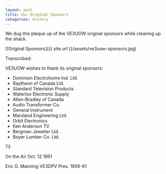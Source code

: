 ```yaml
---
layout: post
title: Our Original Sponsors
categories: history
---
```


We dug this plaque up of the VE3UOW original sponsors while
cleaning up the shack.

![Original Sponsors]({{ site.url }}/assets/ve3uow-sponsors.jpg)

Transcribed:

VE3UOW wishes to thank its original sponsors:

* Dominion Electrohome Ind. Ltd.
* Raytheon of Canada Ltd.
* Standard Television Products
* Waterloo Electronic Supply
* Allen-Bradley of Canada
* Audio Transformer Co.
* General Instrument
* Marsland Engineering Ltd.
* Orbit Electronics
* Ken Anderson TV
* Bergman Jeweller Ltd.
* Boyer Lumber Co. Ltd.

73

On the Air Oct. 12 1961

Eric G. Manning VE3DPV
Pres. 1959-61
